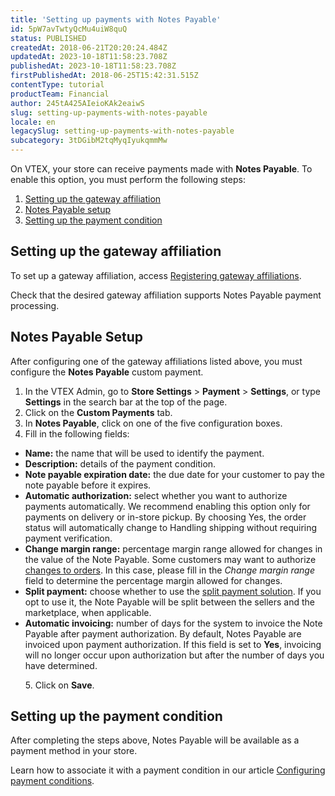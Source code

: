```yaml
---
title: 'Setting up payments with Notes Payable'
id: 5pW7avTwtyQcMu4uiW8quQ
status: PUBLISHED
createdAt: 2018-06-21T20:20:24.484Z
updatedAt: 2023-10-18T11:58:23.708Z
publishedAt: 2023-10-18T11:58:23.708Z
firstPublishedAt: 2018-06-25T15:42:31.515Z
contentType: tutorial
productTeam: Financial
author: 245tA425AIeioKAk2eaiwS
slug: setting-up-payments-with-notes-payable
locale: en
legacySlug: setting-up-payments-with-notes-payable
subcategory: 3tDGibM2tqMyqIyukqmmMw
---
```


On VTEX, your store can receive payments made with __Notes Payable__. To enable this option, you must perform the following steps:

1. [Setting up the gateway affiliation](#setting-up-the-gateway-affiliation)
2. [Notes Payable setup](#notes-payable-setup)
3. [Setting up the payment condition](#setting-up-the-payment-condition)

## Setting up the gateway affiliation

To set up a gateway affiliation, access [Registering gateway affiliations](https://help.vtex.com/en/tutorial/registering-gateway-affiliations--tutorials_444).

<div class="alert alert-warning">
Check that the desired gateway affiliation supports Notes Payable payment processing.
</div>

## Notes Payable Setup

After configuring one of the gateway affiliations listed above, you must configure the __Notes Payable__ custom payment.

1. In the VTEX Admin, go to **Store Settings** > **Payment** > **Settings**, or type **Settings** in the search bar at the top of the page.
2. Click on the __Custom Payments__ tab.
3. In __Notes Payable__, click on one of the five configuration boxes.
4. Fill in the following fields:
- __Name:__ the name that will be used to identify the payment.
- __Description:__ details of the payment condition.
- __Note payable expiration date:__ the due date for your customer to pay the note payable before it expires.
- __Automatic authorization:__ select whether you want to authorize payments automatically. We recommend enabling this option only for payments on delivery or in-store pickup. By choosing Yes, the order status will automatically change to Handling shipping without requiring payment verification.
- __Change margin range:__ percentage margin range allowed for changes in the value of the Note Payable. Some customers may want to authorize [changes to orders](https://help.vtex.com/en/tutorial/changing-items-from-a-complete-order--tutorials_190). In this case, please fill in the _Change margin range_ field to determine the percentage margin allowed for changes.
- __Split payment:__ choose whether to use the [split payment solution](https://help.vtex.com/en/tutorial/split-payment--6k5JidhYRUxileNolY2VLx). If you opt to use it, the Note Payable will be split between the sellers and the marketplace, when applicable.
- __Automatic invoicing:__ number of days for the system to invoice the Note Payable after payment authorization. By default, Notes Payable are invoiced upon payment authorization. If this field is set to __Yes__, invoicing will no longer occur upon authorization but after the number of days you have determined.<br>

<ul> 
5. Click on <b>Save</b>.
  </ul>

## Setting up the payment condition

After completing the steps above, Notes Payable will be available as a payment method in your store.

Learn how to associate it with a payment condition in our article [Configuring payment conditions](https://help.vtex.com/en/tutorial/how-to-configure-payment-conditions).
